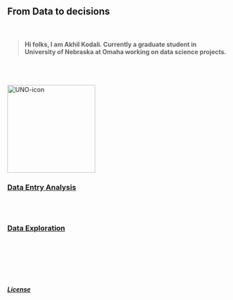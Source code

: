 ## From Data to decisions
<br>

> #### Hi folks, I am Akhil Kodali. Currently a graduate student in University of Nebraska at Omaha working on data science projects.

<br><br>



<img src="https://user-images.githubusercontent.com/89871722/132144234-51adf16c-46a2-43c8-8980-028fb745b144.jpg" alt="UNO-icon" width="200"/>


<br>

### [Data Entry Analysis](https://www.unomaha.edu/)
<br>

<br>

### [Data Exploration](https://www.unomaha.edu/)
<br>


<br>
<br>
<br>
<br>









##### [License](https://github.com/akodali1/Data-to-decision-class/blob/main/LICENSE)
